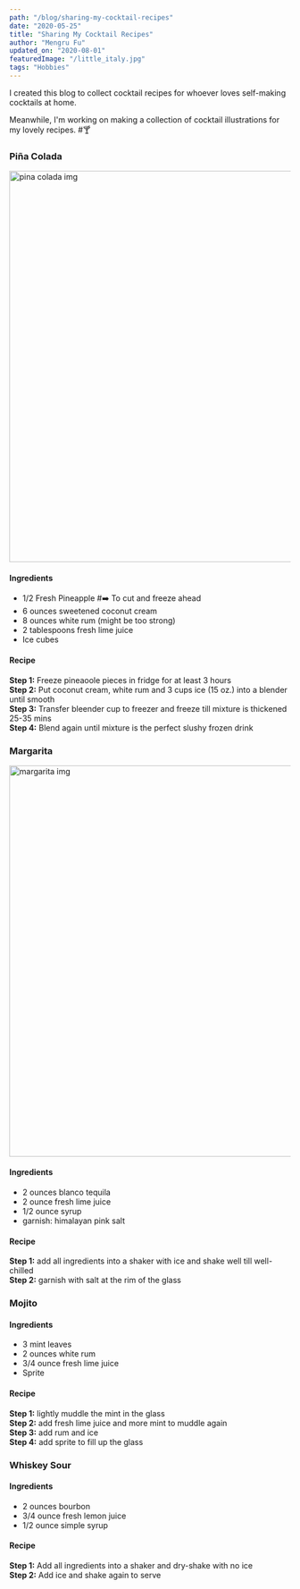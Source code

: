 ```yaml
---
path: "/blog/sharing-my-cocktail-recipes"
date: "2020-05-25"
title: "Sharing My Cocktail Recipes" 
author: "Mengru Fu"
updated_on: "2020-08-01"
featuredImage: "/little_italy.jpg"
tags: "Hobbies"
---
```


I created this blog to collect cocktail recipes for whoever loves self-making cocktails at home. 

Meanwhile, I'm working on making a collection of cocktail illustrations for my lovely recipes. #:cocktail:

### Piña Colada
<img src="/pina_colada_dots.jpg" alt="pina colada img" width="700px">

#### Ingredients 
* 1/2 Fresh Pineapple #:arrow_right: To cut and freeze ahead <br/>
* 6 ounces sweetened coconut cream <br/>
* 8 ounces white rum (might be too strong) <br/>
* 2 tablespoons fresh lime juice <br/>
* Ice cubes <br/>

#### Recipe
**Step 1:** Freeze pineaoole pieces in fridge for at least 3 hours <br/>
**Step 2:** Put coconut cream, white rum and 3 cups ice (15 oz.) into a blender until smooth <br/>
**Step 3:** Transfer bleender cup to freezer and freeze till mixture is thickened 25-35 mins <br/>
**Step 4:** Blend again until mixture is the perfect slushy frozen drink <br/>


### Margarita 
<img src="/margarita.jpg" alt="margarita img" width="700px">

#### Ingredients 
* 2 ounces blanco tequila <br/>
* 2 ounce fresh lime juice <br/> 
* 1/2 ounce syrup <br/>
* garnish: himalayan pink salt <br/>

#### Recipe
**Step 1:** add all ingredients into a shaker with ice and shake well till well-chilled <br/>
**Step 2:** garnish with salt at the rim of the glass <br/>




### Mojito


#### Ingredients 
* 3 mint leaves <br/>
* 2 ounces white rum <br/>
* 3/4 ounce fresh lime juice <br/>
* Sprite <br/>

#### Recipe
**Step 1:** lightly muddle the mint in the glass <br/>
**Step 2:** add fresh lime juice and more mint to muddle again <br/>
**Step 3:** add rum and ice <br/>
**Step 4:** add sprite to fill up the glass <br/>

### Whiskey Sour


#### Ingredients 
* 2 ounces bourbon <br/>
* 3/4 ounce fresh lemon juice <br/>
* 1/2 ounce simple syrup <br/>

#### Recipe
**Step 1:** Add all ingredients into a shaker and dry-shake with no ice <br/>
**Step 2:** Add ice and shake again to serve<br/>
